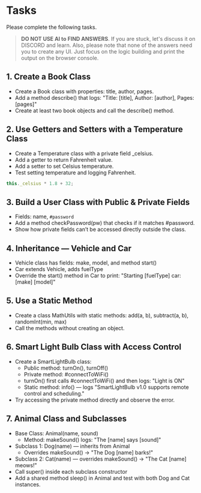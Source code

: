 # Tasks

Please complete the following tasks.

> **DO NOT USE AI to FIND ANSWERS**. If you are stuck, let's discuss it on DISCORD and learn. Also, please note that none of the answers need you to create any UI. Just focus on the logic building and print the output on the browser console.

## 1. Create a Book Class

- Create a Book class with properties: title, author, pages.
- Add a method describe() that logs:
    "Title: [title], Author: [author], Pages: [pages]"
- Create at least two book objects and call the describe() method.

## 2. Use Getters and Setters with a Temperature Class

- Create a Temperature class with a private field _celsius.
- Add a getter to return Fahrenheit value.
- Add a setter to set Celsius temperature.
- Test setting temperature and logging Fahrenheit.

```js
this._celsius * 1.8 + 32;
```

## 3. Build a User Class with Public & Private Fields

- Fields: name, `#password`
- Add a method checkPassword(pw) that checks if it matches #password.
- Show how private fields can’t be accessed directly outside the class.

## 4. Inheritance — Vehicle and Car

- Vehicle class has fields: make, model, and method start()
- Car extends Vehicle, adds fuelType
- Override the start() method in Car to print: "Starting [fuelType] car: [make] [model]"

## 5. Use a Static Method

- Create a class MathUtils with static methods:
    add(a, b), subtract(a, b), randomInt(min, max)
- Call the methods without creating an object.

## 6. Smart Light Bulb Class with Access Control

- Create a SmartLightBulb class:
  - Public method: turnOn(), turnOff()
  - Private method: #connectToWiFi()
  - turnOn() first calls #connectToWiFi() and then logs: "Light is ON"
  - Static method: info() — logs "SmartLightBulb v1.0 supports remote control and scheduling."
- Try accessing the private method directly and observe the error.

## 7. Animal Class and Subclasses

- Base Class: Animal(name, sound)
  - Method: makeSound() logs: "The [name] says [sound]"
- Subclass 1: Dog(name) — inherits from Animal
  - Overrides makeSound() → "The Dog [name] barks!"
- Subclass 2: Cat(name)
  — overrides makeSound() → "The Cat [name] meows!"
- Call super() inside each subclass constructor
- Add a shared method sleep() in Animal and test with both Dog and Cat instances.